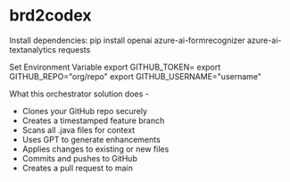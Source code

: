# brd2codex

Install dependencies:
  pip install openai azure-ai-formrecognizer azure-ai-textanalytics requests

Set Environment Variable
  export GITHUB_TOKEN=<github-pat>
  export GITHUB_REPO="org/repo"
  export GITHUB_USERNAME="username"

What this orchestrator solution does -
  * Clones your GitHub repo securely
  * Creates a timestamped feature branch
  * Scans all .java files for context
  * Uses GPT to generate enhancements
  * Applies changes to existing or new files
  * Commits and pushes to GitHub 
  * Creates a pull request to main 
